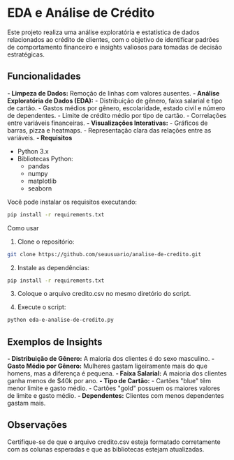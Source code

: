 # EDA e Análise de Crédito

Este projeto realiza uma análise exploratória e estatística de dados relacionados ao crédito de clientes, com o objetivo de identificar padrões de comportamento financeiro e insights valiosos para tomadas de decisão estratégicas.

## Funcionalidades
**- Limpeza de Dados:** Remoção de linhas com valores ausentes.
**- Análise Exploratória de Dados (EDA):**
    - Distribuição de gênero, faixa salarial e tipo de cartão.
    - Gastos médios por gênero, escolaridade, estado civil e número de dependentes.
    - Limite de crédito médio por tipo de cartão.
    - Correlações entre variáveis financeiras.
**- Visualizações Interativas:**
    - Gráficos de barras, pizza e heatmaps.
    - Representação clara das relações entre as variáveis.
**- Requisitos**
- Python 3.x
- Bibliotecas Python:
    - pandas
    - numpy
    - matplotlib
    - seaborn

Você pode instalar os requisitos executando:

```bash
pip install -r requirements.txt
```
Como usar
1. Clone o repositório:
```bash
git clone https://github.com/seuusuario/analise-de-credito.git
```
2. Instale as dependências:
```bash
pip install -r requirements.txt
````

3. Coloque o arquivo credito.csv no mesmo diretório do script.

4. Execute o script:
```bash
python eda-e-analise-de-credito.py
```

## Exemplos de Insights

**- Distribuição de Gênero:** A maioria dos clientes é do sexo masculino.
**- Gasto Médio por Gênero:** Mulheres gastam ligeiramente mais do que homens, mas a diferença é pequena.
**- Faixa Salarial:** A maioria dos clientes ganha menos de $40k por ano.
**- Tipo de Cartão:**
    - Cartões "blue" têm menor limite e gasto médio.
    - Cartões "gold" possuem os maiores valores de limite e gasto médio.
**- Dependentes:** Clientes com menos dependentes gastam mais.

## Observações
Certifique-se de que o arquivo credito.csv esteja formatado corretamente com as colunas esperadas e que as bibliotecas estejam atualizadas.